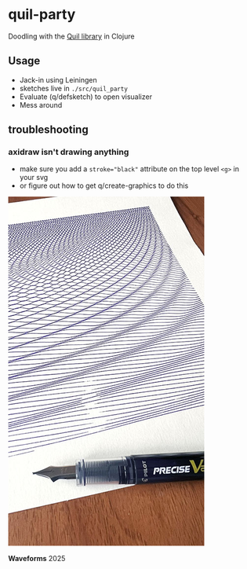 # quil-party
Doodling with the [Quil library](http://quil.info/) in Clojure

## Usage
- Jack-in using Leiningen
- sketches live in `./src/quil_party`
- Evaluate (q/defsketch) to open visualizer
- Mess around

## troubleshooting
### axidraw isn't drawing anything
- make sure you add a `stroke="black"` attribute on the top level `<g>` in your svg
- or figure out how to get q/create-graphics to do this

<img src="./img/waveforms.jpg">

**Waveforms** 2025
